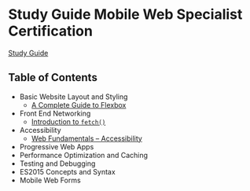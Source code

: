 # Study Guide Mobile Web Specialist Certification

[Study Guide](https://developers.google.com/training/certification/mobile-web-specialist/StudyGuide_MobileWebSpecialist.pdf)

## Table of Contents

* Basic Website Layout and Styling
  * [A Complete Guide to Flexbox](./basic-website-layout-and-styling/a-complete-guide-to-flexbox.md)
* Front End Networking
  * [Introduction to `fetch()`](./front-end-networking/introduction-to-fetch.md)
* Accessibility
  * [Web Fundamentals – Accessibility](./accessibility/web-fundamentals-accessibility/accessibility.md)
* Progressive Web Apps
* Performance Optimization and Caching
* Testing and Debugging
* ES2015 Concepts and Syntax
* Mobile Web Forms
